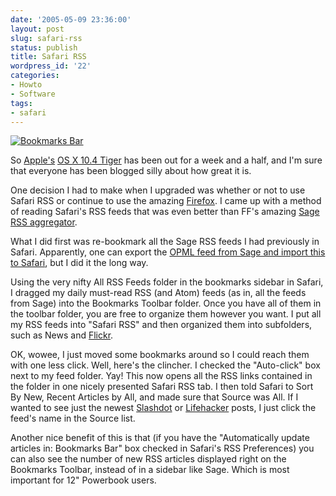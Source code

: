 ```yaml
---
date: '2005-05-09 23:36:00'
layout: post
slug: safari-rss
status: publish
title: Safari RSS
wordpress_id: '22'
categories:
- Howto
- Software
tags:
- safari
---
```


[![Bookmarks Bar](http://photos9.flickr.com/15725619_86769ac832.jpg)](http://www.flickr.com/photos/third/15725619/)

So [Apple's](http://www.apple.com/) [OS X 10.4 Tiger](http://www.apple.com/macosx/) has been out for a week and a half, and I'm sure that everyone has been blogged silly about how great it is.

One decision I had to make when I upgraded was whether or not to use Safari RSS or continue to use the amazing [Firefox](http://www.mozilla.org/products/firefox/).  I came up with a method of reading Safari's RSS feeds that was even better than FF's amazing [Sage RSS aggregator](http://sage.mozdev.org/).

What I did first was re-bookmark all the Sage RSS feeds I had previously in Safari.  Apparently, one can export the [OPML feed from Sage and import this to Safari](http://www.macosxhints.com/article.php?story=20050501091356426), but I did it the long way.

Using the very nifty All RSS Feeds folder in the bookmarks sidebar in Safari, I dragged my daily must-read RSS (and Atom) feeds (as in, all the feeds from Sage) into the Bookmarks Toolbar folder.  Once you have all of them in the toolbar folder, you are free to organize them however you want.  I put all my RSS feeds into "Safari RSS" and then organized them into subfolders, such as News and [Flickr](http://www.flickr.com/).

OK, wowee, I just moved some bookmarks around so I could reach them with one less click.  Well, here's the clincher.
I checked the "Auto-click" box next to my feed folder.  Yay!  This now opens all the RSS links contained in the folder in one nicely presented Safari RSS tab.  I then told Safari to Sort By New, Recent Articles by All, and made sure that Source was All.  If I wanted to see just the newest [Slashdot](http://slashdot.org/) or [Lifehacker](http://lifehacker.com/) posts, I just click the feed's name in the Source list.

Another nice benefit of this is that (if you have the "Automatically update articles in: Bookmarks Bar" box checked in Safari's RSS Preferences) you can also see the number of new RSS articles displayed right on the Bookmarks Toolbar, instead of in a sidebar like Sage.  Which is most important for 12" Powerbook users.
